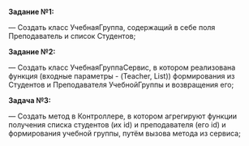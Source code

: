   **Задание №1:**
  
— Создать класс УчебнаяГруппа, содержащий в себе поля Преподаватель и список Студентов;
    
  **Задание №2:**

— Создать класс УчебнаяГруппаСервис, в котором реализована функция (входные параметры - (Teacher, List<Strudent>))
  формирования из Студентов и Преподавателя УчебнойГруппы и возвращения его;

  **Задача №3:**

— Создать метод в Контроллере, в котором агрегируют функции получения списка студентов (их id) и преподавателя
  (его id) и формирования учебной группы, путём вызова метода из сервиса;